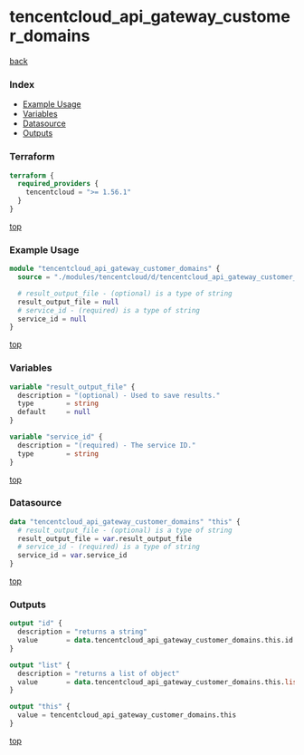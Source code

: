# tencentcloud_api_gateway_customer_domains

[back](../tencentcloud.md)

### Index

- [Example Usage](#example-usage)
- [Variables](#variables)
- [Datasource](#datasource)
- [Outputs](#outputs)

### Terraform

```terraform
terraform {
  required_providers {
    tencentcloud = ">= 1.56.1"
  }
}
```

[top](#index)

### Example Usage

```terraform
module "tencentcloud_api_gateway_customer_domains" {
  source = "./modules/tencentcloud/d/tencentcloud_api_gateway_customer_domains"

  # result_output_file - (optional) is a type of string
  result_output_file = null
  # service_id - (required) is a type of string
  service_id = null
}
```

[top](#index)

### Variables

```terraform
variable "result_output_file" {
  description = "(optional) - Used to save results."
  type        = string
  default     = null
}

variable "service_id" {
  description = "(required) - The service ID."
  type        = string
}
```

[top](#index)

### Datasource

```terraform
data "tencentcloud_api_gateway_customer_domains" "this" {
  # result_output_file - (optional) is a type of string
  result_output_file = var.result_output_file
  # service_id - (required) is a type of string
  service_id = var.service_id
}
```

[top](#index)

### Outputs

```terraform
output "id" {
  description = "returns a string"
  value       = data.tencentcloud_api_gateway_customer_domains.this.id
}

output "list" {
  description = "returns a list of object"
  value       = data.tencentcloud_api_gateway_customer_domains.this.list
}

output "this" {
  value = tencentcloud_api_gateway_customer_domains.this
}
```

[top](#index)